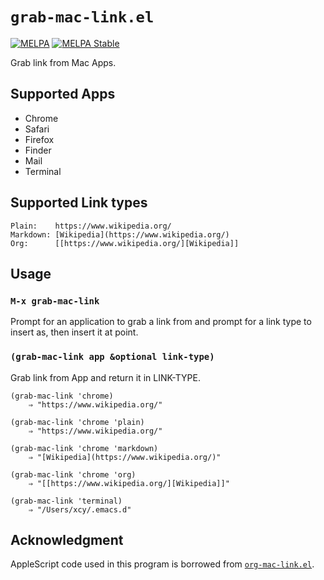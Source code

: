 # `grab-mac-link.el`

[![MELPA](https://melpa.org/packages/grab-mac-link-badge.svg)](https://melpa.org/#/grab-mac-link)
[![MELPA Stable](https://stable.melpa.org/packages/grab-mac-link-badge.svg)](https://stable.melpa.org/#/grab-mac-link)

Grab link from Mac Apps.

## Supported Apps

- Chrome
- Safari
- Firefox
- Finder
- Mail
- Terminal

## Supported Link types

    Plain:    https://www.wikipedia.org/
    Markdown: [Wikipedia](https://www.wikipedia.org/)
    Org:      [[https://www.wikipedia.org/][Wikipedia]]


## Usage

### `M-x grab-mac-link`

Prompt for an application to grab a link from and prompt for a link
type to insert as, then insert it at point.

### `(grab-mac-link app &optional link-type)`

Grab link from App and return it in LINK-TYPE.

``` emacs-lisp
(grab-mac-link 'chrome)
    ⇒ "https://www.wikipedia.org/"

(grab-mac-link 'chrome 'plain)
    ⇒ "https://www.wikipedia.org/"

(grab-mac-link 'chrome 'markdown)
    ⇒ "[Wikipedia](https://www.wikipedia.org/)"

(grab-mac-link 'chrome 'org)
    ⇒ "[[https://www.wikipedia.org/][Wikipedia]]"

(grab-mac-link 'terminal)
    ⇒ "/Users/xcy/.emacs.d"
```

## Acknowledgment

AppleScript code used in this program is borrowed from [`org-mac-link.el`](http://orgmode.org/worg/org-contrib/org-mac-link.html).
